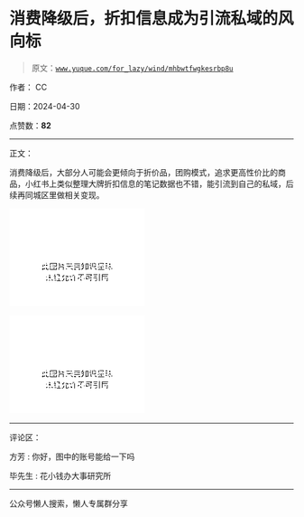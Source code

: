 # 消费降级后，折扣信息成为引流私域的风向标

> 原文：[`www.yuque.com/for_lazy/wind/mhbwtfwgkesrbp8u`](https://www.yuque.com/for_lazy/wind/mhbwtfwgkesrbp8u)

作者： CC

日期：2024-04-30

点赞数：**82**

* * *

正文：

消费降级后，大部分人可能会更倾向于折价品，团购模式，追求更高性价比的商品，小红书上类似整理大牌折扣信息的笔记数据也不错，能引流到自己的私域，后续再同城区里做相关变现。

![](img/c2902decc90c57087e2ca5c3fd3339c5.png)

![](img/a09a590d2537e41c61fc2e1f2d8a72d8.png)

* * *

评论区：

方芳 : 你好，图中的账号能给一下吗

毕先生 : 花小钱办大事研究所

* * *

公众号懒人搜索，懒人专属群分享